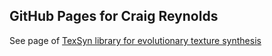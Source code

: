 ## GitHub Pages for Craig Reynolds

See page of [TexSyn library for evolutionary texture synthesis](https://cwreynolds.github.io/TexSyn/)
